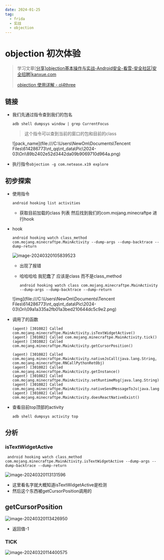 ```yaml
---
date: 2024-01-25
tag:
  - frida
  - 实战
  - objection
---
```


# objection 初次体验

> 学习文章[[分享\]objection基本操作与实战-Android安全-看雪-安全社区|安全招聘|kanxue.com](https://bbs.kanxue.com/thread-277929.htm)
>
> [objection 使用详解 - ol4three](https://www.ol4three.com/2022/03/11/Android/objection-使用详解/)

## 链接

- 我们先通过指令查到我们的包名

  ```shell
  adb shell dumpsys window | grep CurrentFocus
  ```

  > 这个指令可以查到当前的窗口的包和目前的class

  ![pack_name](file:///C:\Users\NewOm\Documents\Tencent Files\614286773\nt_qq\nt_data\Pic\2024-03\Ori\89b2402e52d3442da09b9069710d964a.png)

  

- 执行指令`objection -g com.netease.x19 explore`

## 初步探索

- 使用指令

  ```shell
  android hooking list activities
  ```

  - 获取目前加载的class 列表 然后找到我们的com.mojang.minecraftpe 进行hook

- hook

  ```shell
  android hooking watch class_method com.mojang.minecraftpe.MainActivity --dump-args --dump-backtrace --dump-return
  ```

  ![image-20240320105839523](C:\Users\NewOm\AppData\Roaming\Typora\typora-user-images\image-20240320105839523.png)

  - 出现了报错

  - 哈哈哈哈 我犯蠢了 应该是class 而不是class_method

    ```
    android hooking watch class com.mojang.minecraftpe.MainActivity --dump-args --dump-backtrace --dump-return
    ```

  ![img](file:///C:\Users\NewOm\Documents\Tencent Files\614286773\nt_qq\nt_data\Pic\2024-03\Ori\09a1a335a2fb01a3bed210644dc5c9e2.png)

- 调用了的函数

  ```shell
  (agent) [301082] Called com.mojang.minecraftpe.MainActivity.isTextWidgetActive()
  (agent) [301082] Called com.mojang.minecraftpe.MainActivity.tick()
  (agent) [301082] Called com.mojang.minecraftpe.MainActivity.getCursorPosition()
  
  (agent) [301082] Called com.mojang.minecraftpe.MainActivity.nativeJsCall(java.lang.String, com.mojang.minecraftpe.RNCallPythonRetObj)
  (agent) [301082] Called com.mojang.minecraftpe.MainActivity.getInstance()
  (agent) [301082] Called com.mojang.minecraftpe.MainActivity.setRuntimeMsg(java.lang.String)
  (agent) [301082] Called com.mojang.minecraftpe.MainActivity.nativeSendMessageToJs(java.lang.String)
  (agent) [301082] Called com.mojang.minecraftpe.MainActivity.doesReactNativeExist()
  
  ```

- 查看目前top顶部的activity

  ```shell
  adb shell dumpsys activity top
  ```

  

## 分析

### isTextWidgetActive

```shell
 android hooking watch class_method com.mojang.minecraftpe.MainActivity.isTextWidgetActive --dump-args --dump-backtrace --dump-return
```

![image-20240320113131596](C:\Users\NewOm\AppData\Roaming\Typora\typora-user-images\image-20240320113131596.png)

- 这里看名字就大概知道isTextWidgetActive是检测
- 然后这个东西被getCursorPosition调用的

## getCursorPosition

![image-20240320113426950](C:\Users\NewOm\AppData\Roaming\Typora\typora-user-images\image-20240320113426950.png)

- 返回值-1

### TICK

![image-20240320114400575](C:\Users\NewOm\AppData\Roaming\Typora\typora-user-images\image-20240320114400575.png)



